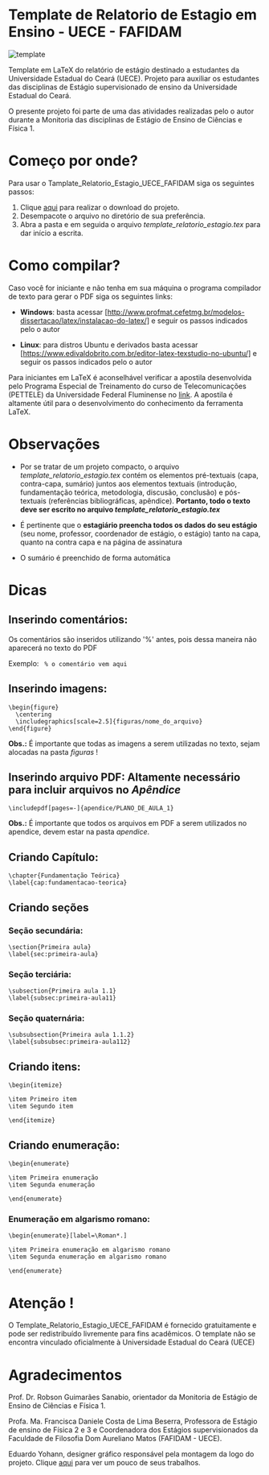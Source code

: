 # Template de Relatorio de Estagio em Ensino - UECE - FAFIDAM
![template](https://user-images.githubusercontent.com/72898972/117222708-7c9fe580-ade2-11eb-9a59-9951c7818673.png)

Template em LaTeX do relatório de estágio destinado a estudantes da Universidade Estadual do Ceará (UECE).
Projeto para auxiliar os estudantes das disciplinas de Estágio supervisionado de ensino da Universidade Estadual do Ceará.

O presente projeto foi parte de uma das atividades realizadas pelo o autor durante a Monitoria das disciplinas de Estágio de Ensino de Ciências e Física 1. 

# Começo por onde?
Para usar o Tamplate_Relatorio_Estagio_UECE_FAFIDAM siga os seguintes passos: 

1. Clique [aqui](https://github.com/Raul-rx7/Tamplate_Relatorio_Estagio_UECE_FAFIDAM/archive/refs/heads/main.zip) para realizar o download do projeto.
2. Desempacote o arquivo no diretório de sua preferência.
3. Abra a pasta e em seguida o arquivo *template_relatorio_estagio.tex* para dar início a escrita.

# Como compilar? 
Caso você for iniciante e não tenha em sua máquina o programa compilador de texto para gerar o PDF siga os seguintes links:

- **Windows**: basta acessar [http://www.profmat.cefetmg.br/modelos-dissertacao/latex/instalacao-do-latex/] e seguir os passos indicados pelo o autor

- **Linux**: para distros Ubuntu e derivados basta acessar [https://www.edivaldobrito.com.br/editor-latex-texstudio-no-ubuntu/] e seguir os passos indicados pelo o autor

Para iniciantes em LaTeX é aconselhável verificar a apostila desenvolvida pelo Programa Especial de Treinamento do curso de Telecomunicações (PETTELE) da Universidade Federal Fluminense no [link](http://each.uspnet.usp.br/sarajane/wp-content/uploads/2016/10/manual-latex-1.pdf). A apostila é altamente útil para o desenvolvimento do conhecimento da ferramenta LaTeX.

# Observações
- Por se tratar de um projeto compacto, o arquivo *template_relatorio_estagio.tex* contém os elementos pré-textuais (capa, contra-capa, sumário) juntos aos elementos textuais (introdução, fundamentação teórica, metodologia, discusão, conclusão) e pós-textuais (referências bibliográficas, apêndice). **Portanto, todo o texto deve ser escrito no arquivo *template_relatorio_estagio.tex***

- É pertinente que o **estagiário preencha todos os dados do seu estágio** (seu nome, professor, coordenador de estágio, o estágio) tanto na capa, quanto na contra capa e na página de assinatura
- O sumário é preenchido de forma automática

# Dicas
## Inserindo comentários: 
  Os comentários são inseridos utilizando '%' antes, pois dessa maneira não aparecerá no texto do PDF
  
  Exemplo:   ``` 
              % o comentário vem aqui 
             ```


## Inserindo imagens:
  ```
\begin{figure}
	\centering 
	\includegraphics[scale=2.5]{figuras/nome_do_arquivo}
\end{figure} 
  ```
  **Obs.:** É importante que todas as imagens a serem utilizadas no texto, sejam alocadas na pasta *figuras* !

## Inserindo arquivo PDF: Altamente necessário para incluir arquivos no *Apêndice*
```
\includepdf[pages=-]{apendice/PLANO_DE_AULA_1}
```
**Obs.:** É importante que todos os arquivos em PDF a serem utilizados no apendice, devem estar na pasta *apendice*.
## Criando Capítulo:
```
\chapter{Fundamentação Teórica}
\label{cap:fundamentacao-teorica}
```
## Criando seções
### Seção secundária: 
```
\section{Primeira aula}
\label{sec:primeira-aula}
```
### Seção terciária:
```
\subsection{Primeira aula 1.1}
\label{subsec:primeira-aula11}
```
### Seção quaternária:
```
\subsubsection{Primeira aula 1.1.2}
\label{subsubsec:primeira-aula112}
```
## Criando itens:
```
\begin{itemize}

\item Primeiro item
\item Segundo item

\end{itemize}
```
## Criando enumeração:
```
\begin{enumerate}

\item Primeira enumeração
\item Segunda enumeração

\end{enumerate}
```
### Enumeração em algarismo romano:
```
\begin{enumerate}[label=\Roman*.]

\item Primeira enumeração em algarismo romano
\item Segunda enumeração em algarismo romano

\end{enumerate}
```

# Atenção !
O Template_Relatorio_Estagio_UECE_FAFIDAM é fornecido gratuitamente e pode ser redistribuído livremente para fins acadêmicos. O template não se encontra vinculado oficialmente à Universidade Estadual do Ceará (UECE)

# Agradecimentos
Prof. Dr. Robson Guimarães Sanabio, orientador da Monitoria de Estágio de Ensino de Ciências e Física 1.

Profa. Ma. Francisca Daniele Costa de Lima Beserra, Professora de Estágio de ensino de Física 2 e 3 e Coordenadora dos Estágios supervisionados da Faculdade de Filosofia Dom Aureliano Matos (FAFIDAM - UECE).

Eduardo Yohann, designer gráfico responsável pela montagem da logo do projeto. Clique [aqui](https://www.instagram.com/duduyohannphotos/) para ver um pouco de seus trabalhos.


